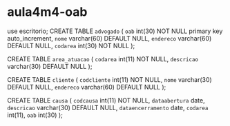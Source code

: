 # aula4m4-oab


use escritorio;
CREATE TABLE `advogado` (
  `oab` int(30) NOT NULL primary key auto_increment,
  `nome` varchar(60) DEFAULT NULL,
  `endereco` varchar(60) DEFAULT NULL,
  `codarea` int(30) NOT NULL
);

CREATE TABLE `area_atuacao` (
`codarea` int(11) NOT NULL,
`descricao` varchar(30) DEFAULT NULL
);

CREATE TABLE `cliente` (
`codcliente` int(11) NOT NULL,
`nome` varchar(30) DEFAULT NULL,
`endereco` varchar(60) DEFAULT NULL
);

CREATE TABLE `causa` (
`codcausa` int(11) NOT NULL,
`dataabertura` date,
`descricao` varchar(30) DEFAULT NULL,
`dataencerramento` date,
`codarea` int(11),
`oab` int(30)
);
